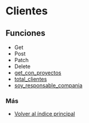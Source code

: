 # Clientes

## Funciones

  * Get
  * Post
  * Patch
  * Delete
  * [get_con_proyectos](./get_con_proyectos.md)
  * [total_clientes](./total_clientes.md)
  * [soy_responsable_compania](./soy_responsable_compania.md)

### Más

  * [Volver al índice principal](../README.md)
